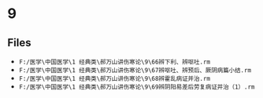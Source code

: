 # 9

## Files

- `F:/医学\中国医学\1 经典类\郝万山讲伤寒论\9\66辨下利、辨呕吐.rm`
- `F:/医学\中国医学\1 经典类\郝万山讲伤寒论\9\67辨呕吐、辨预后、厥阴病篇小结.rm`
- `F:/医学\中国医学\1 经典类\郝万山讲伤寒论\9\68辨霍乱病证并治.rm`
- `F:/医学\中国医学\1 经典类\郝万山讲伤寒论\9\69辨阴阳易差后劳复病证并治（1）.rm`
